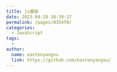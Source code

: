 ```yaml
---
title: js基础
date: 2023-04-28 10:39:17
permalink: /pages/0354f0/
categories:
  - JavaScript
tags:
  -
author:
  name: eastonyangxu
  link: https://github.com/eastonyangxu/
---
```

